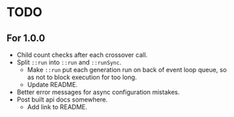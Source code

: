 # TODO

## For 1.0.0
- Child count checks after each crossover call.
- Split `::run` into `::run` and `::runSync`.
    - Make `::run` put each generation run on back of event loop queue, so as
      not to block execution for too long.
    - Update README.
- Better error messages for async configuration mistakes.
- Post built api docs somewhere.
    - Add link to README.
